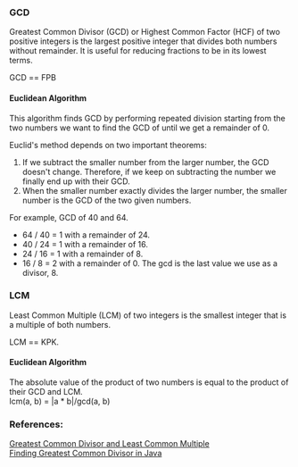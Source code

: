 ### GCD

Greatest Common Divisor (GCD) or Highest Common Factor (HCF) of two positive integers is the largest positive integer that divides both numbers without remainder. It is useful for reducing fractions to be in its lowest terms.

GCD == FPB

#### Euclidean Algorithm

This algorithm finds GCD by performing repeated division starting from the two numbers we want to find the GCD of until we get a remainder of 0.

Euclid's method depends on two important theorems:  
1. If we subtract the smaller number from the larger number, the GCD doesn't change. Therefore, if we keep on subtracting the number we finally end up with their GCD.  
2. When the smaller number exactly divides the larger number, the smaller number is the GCD of the two given numbers.

For example, GCD of 40 and 64.  
- 64 / 40 = 1 with a remainder of 24.  
- 40 / 24 = 1 with a remainder of 16.  
- 24 / 16 = 1 with a remainder of 8.  
- 16 / 8 = 2 with a remainder of 0.
The gcd is the last value we use as a divisor, 8.

### LCM

Least Common Multiple (LCM) of two integers is the smallest integer that is a multiple of both numbers.

LCM == KPK.

#### Euclidean Algorithm

The absolute value of the product of two numbers is equal to the product of their GCD and LCM.  
lcm(a, b) = |a * b|/gcd(a, b)

### References:

[Greatest Common Divisor and Least Common Multiple](https://www.idomaths.com/hcflcm.php)  
[Finding Greatest Common Divisor in Java](https://www.baeldung.com/java-greatest-common-divisor)